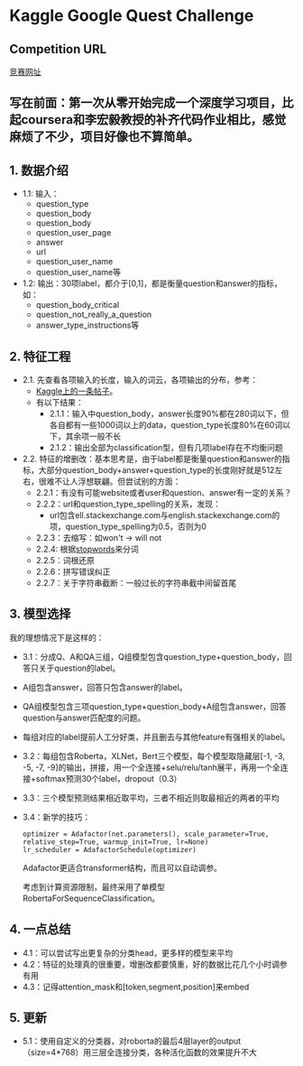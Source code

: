 # Kaggle Google Quest Challenge

## Competition URL
[竞赛网址](https://www.kaggle.com/competitions/google-quest-challenge/overview)

## 写在前面：第一次从零开始完成一个深度学习项目，比起coursera和李宏毅教授的补齐代码作业相比，感觉麻烦了不少，项目好像也不算简单。

## 1. 数据介绍  
- 1.1: 输入：
   - question_type
   - question_body
   - question_body
   - question_user_page
   - answer
   - url
   - question_user_name
   - question_user_name等  
- 1.2: 输出：30项label，都介于[0,1]，都是衡量question和answer的指标，如：
   - question_body_critical
   - question_not_really_a_question
   - answer_type_instructions等

## 2. 特征工程  
- 2.1. 先查看各项输入的长度，输入的词云，各项输出的分布，参考：
   - [Kaggle上的一条帖子](https://www.kaggle.com/code/manikanthgoud/google-quest-challenge-data-preprocessing-fe)。
   - 有以下结果：
     - 2.1.1：输入中question_body，answer长度90%都在280词以下，但各自都有一些1000词以上的data，question_type长度80%在60词以下，其余项一般不长
     - 2.1.2：输出全部为classification型，但有几项label存在不均衡问题  
- 2.2. 特征的增删改：基本思考是，由于label都是衡量question和answer的指标，大部分question_body+answer+question_type的长度刚好就是512左右，很难不让人浮想联翩。但尝试别的方面：
   - 2.2.1：有没有可能website或者user和question、answer有一定的关系？
   - 2.2.2：url和question_type_spelling的关系，发现：
     - url包含ell.stackexchange.com与english.stackexchange.com的项，question_type_spelling为0.5，否则为0
   - 2.2.3：去缩写：如won't -> will not
   - 2.2.4: 根据[stopwords](https://gist.github.com/sebleier/554280)来分词  
   - 2.2.5：词根还原  
   - 2.2.6：拼写错误纠正
   - 2.2.7：关于字符串截断：一般过长的字符串截中间留首尾

## 3. 模型选择  
我的理想情况下是这样的：
- 3.1：分成Q、A和QA三组，Q组模型包含question_type+question_body，回答只关于question的label。
- A组包含answer，回答只包含answer的label。
- QA组模型包含三项question_type+question_body+A组包含answer，回答question与answer匹配度的问题。
- 每组对应的label提前人工分好类，并且删去与其他feature有强相关的label。
- 3.2：每组包含Roberta，XLNet，Bert三个模型，每个模型取隐藏层[-1, -3, -5, -7, -9]的输出，拼接，用一个全连接+selu/relu/tanh展平，再用一个全连接+softmax预测30个label，dropout（0.3）  
- 3.3：三个模型预测结果相近取平均，三者不相近则取最相近的两者的平均
- 3.4：新学的技巧：
    ```
    optimizer = Adafactor(net.parameters(), scale_parameter=True, relative_step=True, warmup_init=True, lr=None)
    lr_scheduler = AdafactorSchedule(optimizer)
    ```
    Adafactor更适合transformer结构，而且可以自动调参。

    考虑到计算资源限制，最终采用了单模型RobertaForSequenceClassification。

## 4. 一点总结
- 4.1：可以尝试写出更复杂的分类head，更多样的模型来平均
- 4.2：特征的处理真的很重要，增删改都要慎重，好的数据比花几个小时调参有用
- 4.3：记得attention_mask和[token,segment,position]来embed


## 5. 更新
- 5.1：使用自定义的分类器，对roborta的最后4层layer的output（size=4*768）用三层全连接分类，各种活化函数的效果提升不大
